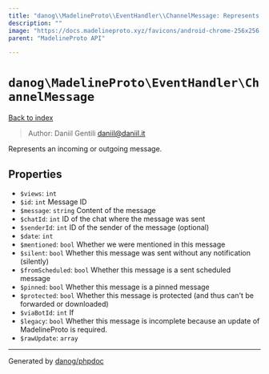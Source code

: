```yaml
---
title: "danog\\MadelineProto\\EventHandler\\ChannelMessage: Represents an incoming or outgoing message."
description: ""
image: "https://docs.madelineproto.xyz/favicons/android-chrome-256x256.png"
parent: "MadelineProto API"

---
```

# `danog\MadelineProto\EventHandler\ChannelMessage`
[Back to index](../../../index.html)

> Author: Daniil Gentili <daniil@daniil.it>  
  

Represents an incoming or outgoing message.  



## Properties
* `$views`: `int` 
* `$id`: `int` Message ID
* `$message`: `string` Content of the message
* `$chatId`: `int` ID of the chat where the message was sent
* `$senderId`: `int` ID of the sender of the message (optional)
* `$date`: `int` 
* `$mentioned`: `bool` Whether we were mentioned in this message
* `$silent`: `bool` Whether this message was sent without any notification (silently)
* `$fromScheduled`: `bool` Whether this message is a sent scheduled message
* `$pinned`: `bool` Whether this message is a pinned message
* `$protected`: `bool` Whether this message is protected (and thus can't be forwarded or downloaded)
* `$viaBotId`: `int` If
* `$legacy`: `bool` Whether this message is incomplete because an update of MadelineProto is required.
* `$rawUpdate`: `array` 
---
Generated by [danog/phpdoc](https://phpdoc.daniil.it)
